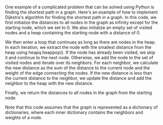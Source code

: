 One example of a complicated problem that can be solved using Python is finding the shortest path in a graph. Here's an example of how to implement Dijkstra's algorithm for finding the shortest path in a graph.
In this code, we first initialize the distances to all nodes in the graph as infinity except for the starting node, which we set to 0. We also initialize an empty set of visited nodes and a heap containing the starting node with a distance of 0.

We then enter a loop that continues as long as there are nodes in the heap. In each iteration, we extract the node with the smallest distance from the heap using heapq.heappop(). If the node has already been visited, we skip it and continue to the next node. Otherwise, we add the node to the set of visited nodes and iterate over its neighbors. For each neighbor, we calculate the new distance as the sum of the distance to the current node and the weight of the edge connecting the nodes. If the new distance is less than the current distance to the neighbor, we update the distance and add the neighbor to the heap with the new distance.

Finally, we return the distances to all nodes in the graph from the starting node.

Note that this code assumes that the graph is represented as a dictionary of dictionaries, where each inner dictionary contains the neighbors and weights of a node.
